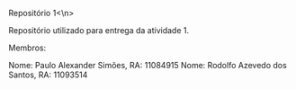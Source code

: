 <n> Repositório 1<\n>

Repositório utilizado para entrega da atividade 1.

Membros:

Nome: Paulo Alexander Simões, RA: 11084915
Nome: Rodolfo Azevedo dos Santos, RA: 11093514
